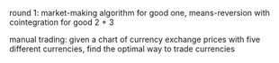round 1: market-making algorithm for good one, means-reversion with cointegration for good 2 + 3

manual trading: given a chart of currency exchange prices with five different currencies, find the optimal way to trade currencies
